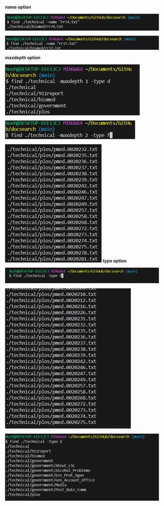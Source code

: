 **name option**


![Image](name-example1.png)


![Image](name-example2.png)


**maxdepth option**


![Image](maxdepth_1.png)


![Image](maxdepth_2code.png)


![Image](maxdepth_2output.png)
**type option**


![Image](type_file_code.png)


![Image](type_file_output.png)


![Image](type_dic.png)

